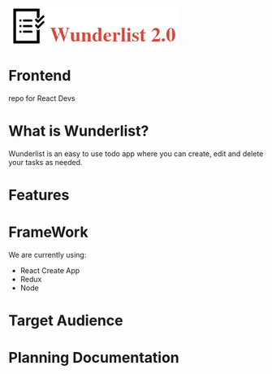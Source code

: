 ![Image of Wunderlist](client/src/images/logo.png)
# Frontend
repo for React Devs 

# What is Wunderlist?
Wunderlist is an easy to use todo app where you can create, edit and delete your tasks as needed.

# Features

# FrameWork
We are currently using:
* React Create App
* Redux
* Node

# Target Audience

# Planning Documentation
